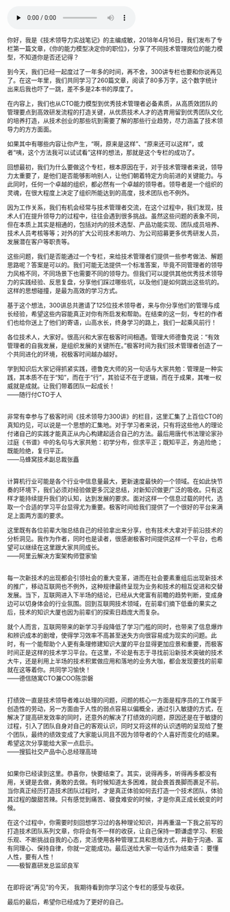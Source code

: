 <audio id="audio" title="结束篇 | 即使远隔千山万水，也要乘风与你同往" controls="" preload="none"><source id="mp3" src="https://static001.geekbang.org/resource/audio/5c/70/5cd1891ca9a64382c83b93053b48e570.mp3"></audio>

你好，我是《技术领导力实战笔记》的主编成敏，2018年4月16日，我们发布了专栏第一篇文章，《你的能力模型决定你的职位》，分享了不同技术管理岗位的能力模型，不知道你是否还记得？

到今天，我们已经一起度过了一年多的时间，再不舍，300讲专栏也要和你说再见了。在这一年里，我们共同学习了260篇文章，阅读了80多万字，这个数字统计出来后我也吓了一跳，差不多是2本书的厚度了。

在内容上，我们也从CTO能力模型到优秀技术管理者必备素质，从高质效团队的管理要点到高效研发流程的打造关键，从优质技术人才的选育用留到优秀团队文化的培养打造，从技术创业的那些坑到需要了解的那些行业趋势，尽力涵盖了技术领导力的方方面面。

如果其中有哪些内容让你产生，“啊，原来是这样”、“原来还可以这样”，或者“咦，这个方法我可以试试看”这样的想法，那就是这个专栏的成功了。

回想最初，我们为什么要做这个专栏，根本原因在于，对于技术管理者来说，领导力太重要了，是他们是否能够影响别人，让他们朝着特定方向前进的关键能力。与此同时，任何一个卓越的组织，都必然有一个卓越的领导者。领导者是一个组织的灵魂，在很大程度上决定了组织所能达到的高度，技术团队也不例外。

因为工作关系，我们有机会经常与技术管理者交流，在这个过程中，我们发现，技术人们在提升领导力的过程中，往往会遇到很多挑战。虽然这些问题的表象不同，但在本质上其实是相通的，包括对内的技术选型、产品功能实现、团队成员培养、技术人员考核等等；对外的扩大公司技术影响力、为公司招募更多优秀研发人员，发展潜在客户等职责等。

这些问题，我们是否能通过一个专栏，来给技术管理者们提供一些参考做法、解题思路呢？答案是可以的。我们可能无法提供一个标准答案，毕竟不同管理者的领导力风格不同，不同场景下也需要不同的领导力。但我们可以提供其他优秀技术领导力的实践经验、反思复盘，分享他们踩过哪些坑，以及他们是如何跳出这些坑的。这样的思想碰撞，是最为高效的学习方式。

基于这个想法，300讲总共邀请了125位技术领导者，来与你分享他们的管理与成长经验，希望这些内容能真正对你有所启发和帮助。在结束的这一刻，专栏的作者们也给你送上了他们的寄语，山高水长，终身学习的路上，我们一起乘风前行！

各位技术人，大家好。很高兴和大家在极客时间相遇。管理大师德鲁克说：“有效管理者的自我发展，是组织发展的关键所在。”极客时间为我们技术管理者创造了一个共同进化的环境，祝极客时间越办越好。

学到知识后大家记得抓紧实践，德鲁克大师的另一句话与大家共勉：管理是一种实践，其本质不在于“知”，而在于“行”，其验证不在于逻辑，而在于成果，其唯一权威就是成就。让我们带着团队一起成长！<br>
——随行付CTO于人<br>
&nbsp;

非常有幸参与了极客时间《技术领导力300讲》的栏目，这里汇集了上百位CTO的真知灼见，可以说是一个思想的汇集地。对于学习者来说，只有将这些他人的理论付诸自己的实践才能真正从内心构建起适合自己的方法。最后用唐代书法理论家孙过庭《书谱》中的名句与大家共勉：初学分布，但求平正；既知平正，务追险绝；既能险绝，复归平正。<br>
——马蜂窝技术副总裁张矗<br>
&nbsp;

计算机行业可能是各个行业中信息量最大，更新速度最快的一个领域。在如此快节奏的环境下，我们必须对经验做更多沉淀总结，对新知识做更广泛的吸收。只有这样才能持续提升我们的认知，达到发展的要求。面对这样一个信息过载的时代，选取一个合适的学习平台显得尤为重要。极客时间给我们提供了一个很好的平台来满足上面两方面的要求。

这里既有各位前辈大咖总结自己的经验拿出来分享，也有技术大拿对于前沿技术的分析洞见。我作为作者，同时也是读者，很感谢极客时间提供这样一个平台，也希望可以继续在这里跟大家共同成长。<br>
——阿里云解决方案架构师暨家愉<br>
&nbsp;

每一次新技术的出现都会引领社会的重大变革，进而在社会要素重组后出现新技术的推广，移动互联网也不例外，这种规律最终呈现为业务和技术的相互促进和交替发展。当下，互联网进入下半场的结论，已经从大佬富有前瞻的趋势判断，变成身边可以切身体会的行业氛围。回到互联网技术领域，在前辈们摘下低垂的果实之后，技术的知识大厦也因为前辈们的探索日趋庞大而复杂。

就个人而言，互联网带来的新学习手段降低了学习门槛的同时，也带来了信息爆炸和辨识成本的剧增，使得学习效率不高甚至迷失方向很容易成为现实的问题。此时，有一个能帮助个人更有条理修建知识大厦的平台显得更加应景和重要，而极客时间正是这样的技术学习平台。在这里，不论是有志于寻找前沿新技术突破的技术大牛，还是利用上半场的技术积累做应用和落地的业务大咖，都会发现要找的前辈就在这等着你。共同学习愉快！<br>
——德信随寓CTO兼COO陈崇磐<br>
&nbsp;

打绩效一直是技术领导者难以处理的问题，问题的核心一方面是程序员的工作属于创造性的劳动，另一方面由于人性的弱点容易以偏概全，通过引入敏捷的方式，在解决了提高研发效率的同时，还意外的解决了打绩效的问题，原因还是在于敏捷的过程，引入了团队自身对自己的客观认识，同时又将这样的认识透明的呈现给了整个团队，最终的绩效变成了大家能认同且不因为领导者的个人喜好而变化的结果。希望这次分享能给大家一点启示。<br>
——搜狐社交产品中心总经理高琦<br>
&nbsp;

如果你已经读到这里。恭喜你，快要结束了。其实，说得再多，听得再多都没有用，关键是去做，勇敢的去做。有时候知道太多困难，就会畏首畏脚而裹足不前。当你真正经历打造技术团队过程时，才是真正体验如何去打造一个技术团队，体验其过程的酸甜苦辣。只有感觉到痛苦、寝食难安的时候，才是你真正成长蜕变的时候。

在这个过程中，你需要时刻回想学习过的各种理论知识，并再重温一下我之前写的打造技术团队系列文章，你将会有不一样的收获，让自己保持一颗谦虚学习、积极乐观、不断挑战自我的心态，灵活使用各种管理工具和思维方式，并勤于沟通、富有同理心、保持自律，你就一定能成功。最后送给大家一句话作为结束语： 要懂人性，要有人性！<br>
——极智嘉研发总监邱良军<br>
&nbsp;

在即将说“再见”的今天， 我期待看到你学习这个专栏的感受与收获。

最后的最后，希望你已经成为了更好的自己。

[<img src="https://static001.geekbang.org/resource/image/a4/a3/a40e6e15511c3ec4f602c91a27a4daa3.jpg" alt="">](https://jinshuju.net/f/CUxr3i)
